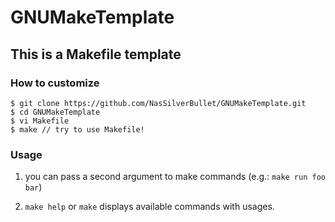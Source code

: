 # GNUMakeTemplate

## This is a Makefile template

### How to customize

```shell
$ git clone https://github.com/NasSilverBullet/GNUMakeTemplate.git
$ cd GNUMakeTemplate
$ vi Makefile
$ make // try to use Makefile!
```

### Usage

1. you can pass a second argument to make commands (e.g.: `make run foo bar`)

2. `make help` or `make` displays available commands with usages.
